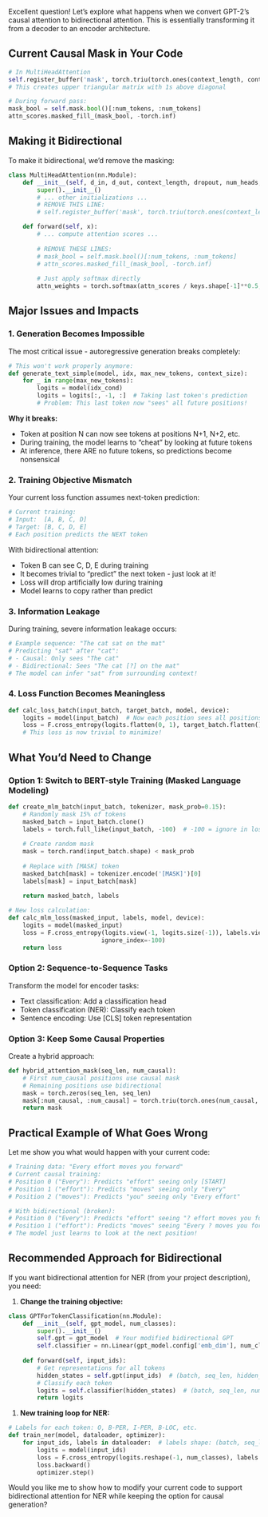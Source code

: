 Excellent question! Let’s explore what happens when we convert GPT-2’s causal attention to bidirectional attention. This is essentially transforming it from a decoder to an encoder architecture.

## Current Causal Mask in Your Code

```python
# In MultiHeadAttention
self.register_buffer('mask', torch.triu(torch.ones(context_length, context_length), diagonal=1))
# This creates upper triangular matrix with 1s above diagonal

# During forward pass:
mask_bool = self.mask.bool()[:num_tokens, :num_tokens]
attn_scores.masked_fill_(mask_bool, -torch.inf)
```

## Making it Bidirectional

To make it bidirectional, we’d remove the masking:

```python
class MultiHeadAttention(nn.Module):
    def __init__(self, d_in, d_out, context_length, dropout, num_heads, qkv_bias=False):
        super().__init__()
        # ... other initializations ...
        # REMOVE THIS LINE:
        # self.register_buffer('mask', torch.triu(torch.ones(context_length, context_length), diagonal=1))

    def forward(self, x):
        # ... compute attention scores ...
        
        # REMOVE THESE LINES:
        # mask_bool = self.mask.bool()[:num_tokens, :num_tokens]
        # attn_scores.masked_fill_(mask_bool, -torch.inf)
        
        # Just apply softmax directly
        attn_weights = torch.softmax(attn_scores / keys.shape[-1]**0.5, dim=-1)
```

## Major Issues and Impacts

### 1. **Generation Becomes Impossible**

The most critical issue - autoregressive generation breaks completely:

```python
# This won't work properly anymore:
def generate_text_simple(model, idx, max_new_tokens, context_size):
    for _ in range(max_new_tokens):
        logits = model(idx_cond)
        logits = logits[:, -1, :]  # Taking last token's prediction
        # Problem: This last token now "sees" all future positions!
```

**Why it breaks:**

- Token at position N can now see tokens at positions N+1, N+2, etc.
- During training, the model learns to “cheat” by looking at future tokens
- At inference, there ARE no future tokens, so predictions become nonsensical

### 2. **Training Objective Mismatch**

Your current loss function assumes next-token prediction:

```python
# Current training:
# Input:  [A, B, C, D]
# Target: [B, C, D, E]
# Each position predicts the NEXT token
```

With bidirectional attention:

- Token B can see C, D, E during training
- It becomes trivial to “predict” the next token - just look at it!
- Loss will drop artificially low during training
- Model learns to copy rather than predict

### 3. **Information Leakage**

During training, severe information leakage occurs:

```python
# Example sequence: "The cat sat on the mat"
# Predicting "sat" after "cat":
# - Causal: Only sees "The cat"
# - Bidirectional: Sees "The cat [?] on the mat"
# The model can infer "sat" from surrounding context!
```

### 4. **Loss Function Becomes Meaningless**

```python
def calc_loss_batch(input_batch, target_batch, model, device):
    logits = model(input_batch)  # Now each position sees all positions
    loss = F.cross_entropy(logits.flatten(0, 1), target_batch.flatten())
    # This loss is now trivial to minimize!
```

## What You’d Need to Change

### Option 1: Switch to BERT-style Training (Masked Language Modeling)

```python
def create_mlm_batch(input_batch, tokenizer, mask_prob=0.15):
    # Randomly mask 15% of tokens
    masked_batch = input_batch.clone()
    labels = torch.full_like(input_batch, -100)  # -100 = ignore in loss
    
    # Create random mask
    mask = torch.rand(input_batch.shape) < mask_prob
    
    # Replace with [MASK] token
    masked_batch[mask] = tokenizer.encode('[MASK]')[0]
    labels[mask] = input_batch[mask]
    
    return masked_batch, labels

# New loss calculation:
def calc_mlm_loss(masked_input, labels, model, device):
    logits = model(masked_input)
    loss = F.cross_entropy(logits.view(-1, logits.size(-1)), labels.view(-1), 
                          ignore_index=-100)
    return loss
```

### Option 2: Sequence-to-Sequence Tasks

Transform the model for encoder tasks:

- Text classification: Add a classification head
- Token classification (NER): Classify each token
- Sentence encoding: Use [CLS] token representation

### Option 3: Keep Some Causal Properties

Create a hybrid approach:

```python
def hybrid_attention_mask(seq_len, num_causal):
    # First num_causal positions use causal mask
    # Remaining positions use bidirectional
    mask = torch.zeros(seq_len, seq_len)
    mask[:num_causal, :num_causal] = torch.triu(torch.ones(num_causal, num_causal), diagonal=1)
    return mask
```

## Practical Example of What Goes Wrong

Let me show you what would happen with your current code:

```python
# Training data: "Every effort moves you forward"
# Current causal training:
# Position 0 ("Every"): Predicts "effort" seeing only [START]
# Position 1 ("effort"): Predicts "moves" seeing only "Every"
# Position 2 ("moves"): Predicts "you" seeing only "Every effort"

# With bidirectional (broken):
# Position 0 ("Every"): Predicts "effort" seeing "? effort moves you forward"
# Position 1 ("effort"): Predicts "moves" seeing "Every ? moves you forward"
# The model just learns to look at the next position!
```

## Recommended Approach for Bidirectional

If you want bidirectional attention for NER (from your project description), you need:

1. **Change the training objective:**

```python
class GPTForTokenClassification(nn.Module):
    def __init__(self, gpt_model, num_classes):
        super().__init__()
        self.gpt = gpt_model  # Your modified bidirectional GPT
        self.classifier = nn.Linear(gpt_model.config['emb_dim'], num_classes)
    
    def forward(self, input_ids):
        # Get representations for all tokens
        hidden_states = self.gpt(input_ids)  # (batch, seq_len, hidden_dim)
        # Classify each token
        logits = self.classifier(hidden_states)  # (batch, seq_len, num_classes)
        return logits
```

1. **New training loop for NER:**

```python
# Labels for each token: O, B-PER, I-PER, B-LOC, etc.
def train_ner(model, dataloader, optimizer):
    for input_ids, labels in dataloader:  # labels shape: (batch, seq_len)
        logits = model(input_ids)
        loss = F.cross_entropy(logits.reshape(-1, num_classes), labels.reshape(-1))
        loss.backward()
        optimizer.step()
```

Would you like me to show how to modify your current code to support bidirectional attention for NER while keeping the option for causal generation?​​​​​​​​​​​​​​​​
